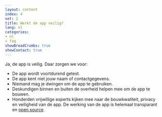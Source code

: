 ```yaml
---
layout: content
index: 4
set: 2
title: Werkt de app veilig?
lang: nl
categories:
- nl
- faq
showBreadCrumbs: true
showContact: true
---
```


Ja, de app is veilig. Daar zorgen we voor:
- De app wordt voortdurend getest.
- De app kent niet jouw naam of contactgegevens.
- Niemand mag je dwingen om de app te gebruiken.
- Deskundigen binnen en buiten de overheid helpen mee om de app te bouwen.
- Honderden vrijwillige experts kijken mee naar de bouwkwaliteit, privacy en veiligheid van de app. De werking van de app is helemaal transparant en [open source](https://minvws.github.io/nl-covid19-notification-app-community-website/).
